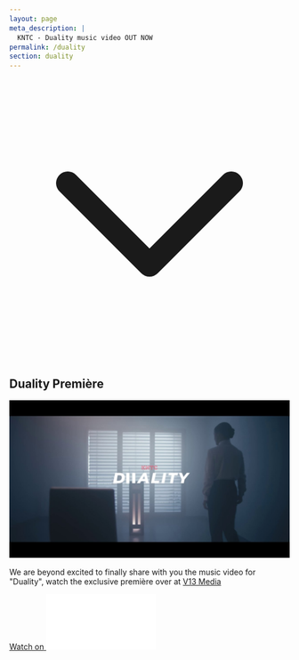 ```yaml
---
layout: page
meta_description: |
  KNTC - Duality music video OUT NOW
permalink: /duality
section: duality
---
```


<div class="relative h-screen bg-fixed bg-cover bg-center flex flex-col justify-center" style="background-image: url(assets/images/duality-premiere.jpg)">
  <div class="absolute top-0 left-0 right-0 bottom-0 w-full h-full bg-black opacity-30"></div>
  <div class="absolute text-white mx-auto pb-5 w-full flex justify-center bottom-0">
    <svg xmlns="http://www.w3.org/2000/svg" class="h-12 animate-bounce" fill="none" viewBox="0 0 24 24" stroke="currentColor">
      <path stroke-linecap="round" stroke-linejoin="round" stroke-width="2" d="M19 9l-7 7-7-7" />
    </svg>
  </div>
</div>

<div class="text-white anim--cascad" data-animate="" id="duality">
  <div class="py-16 bg-fixed bg-cover bg-center lg:py-32" style="background-image: url(assets/images/bg-duality.jpg)">
    <div class="w-11/12 max-w-2xl mx-auto">
      <h2 class="text-center mb-5 anim-fade-up">Duality Première</h2>
      <a href="https://v13.net/2021/06/kntc-reach-a-new-level-of-catharsis-with-their-duality-music-video-premiere/" class="block anim-fade-up">
        <img src="assets/images/duality-thumbnail.jpg" alt="Duality - OUT NOW" class="shadow-xl mb-5">
      </a>
      <div class="flex mb-5 anim-fade-up">
        <p>
          We are beyond excited to finally share with you the music video for "Duality", watch the exclusive première over at <a href="https://v13.net/2021/06/kntc-reach-a-new-level-of-catharsis-with-their-duality-music-video-premiere/">V13 Media</a>
        </p>
      </div>
      <div class="text-center anim-fade-up">
        <a href="https://v13.net/2021/06/kntc-reach-a-new-level-of-catharsis-with-their-duality-music-video-premiere/" class="inline-flex items-center px-6 py-4 text-lg font-bold uppercase rounded-lg shadow-sm text-white bg-red transition-colors duration-500 ease-smooth hover:bg-red-light hover:text-white focus:outline-none focus:ring-2 focus:ring-offset-2 focus:ring-red">
          <span>Watch on</span>
          <img src="assets/images/v13.png" alt="V13 logo" class="w-8 -mr-1 ml-3">
        </a>
      </div>
    </div>
  </div>
</div>

<div class="h-screen mb-12">
  <div class="h-full bg-fixed bg-cover bg-center flex flex-col justify-center" style="background-image: url(assets/images/car.jpg)">
</div>